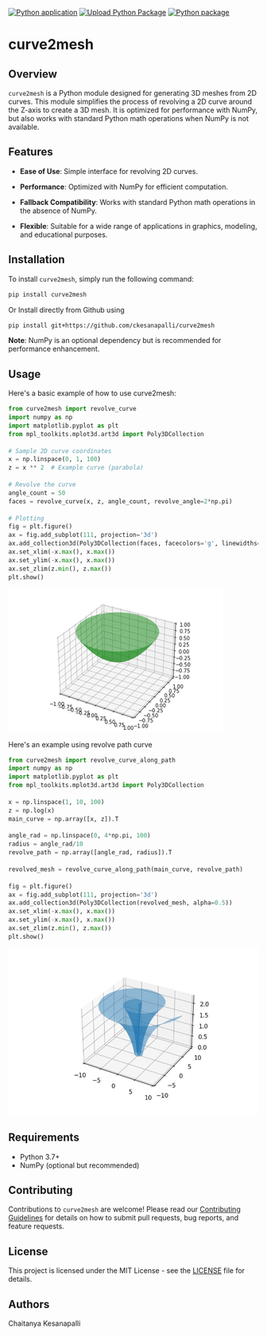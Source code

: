 [![Python application](https://github.com/ckesanapalli/curve2mesh/actions/workflows/python-app.yml/badge.svg)](https://github.com/ckesanapalli/curve2mesh/actions/workflows/python-app.yml)
[![Upload Python Package](https://github.com/ckesanapalli/curve2mesh/actions/workflows/python-publish.yml/badge.svg)](https://github.com/ckesanapalli/curve2mesh/actions/workflows/python-publish.yml)
[![Python package](https://github.com/ckesanapalli/curve2mesh/actions/workflows/python-package.yml/badge.svg)](https://github.com/ckesanapalli/curve2mesh/actions/workflows/python-package.yml)

# curve2mesh

## Overview

`curve2mesh` is a Python module designed for generating 3D meshes from 2D curves. This module simplifies the process of revolving a 2D curve around the Z-axis to create a 3D mesh. It is optimized for performance with NumPy, but also works with standard Python math operations when NumPy is not available.

## Features

- **Ease of Use**: Simple interface for revolving 2D curves.

- **Performance**: Optimized with NumPy for efficient computation.
- **Fallback Compatibility**: Works with standard Python math operations in the absence of NumPy.
- **Flexible**: Suitable for a wide range of applications in graphics, modeling, and educational purposes.

## Installation

To install `curve2mesh`, simply run the following command:

```bash
pip install curve2mesh
```

Or Install directly from Github using

```bash
pip install git+https://github.com/ckesanapalli/curve2mesh
```

**Note**: NumPy is an optional dependency but is recommended for performance enhancement.

## Usage

Here's a basic example of how to use curve2mesh:

```python
from curve2mesh import revolve_curve
import numpy as np
import matplotlib.pyplot as plt
from mpl_toolkits.mplot3d.art3d import Poly3DCollection

# Sample 2D curve coordinates
x = np.linspace(0, 1, 100)
z = x ** 2  # Example curve (parabola)

# Revolve the curve
angle_count = 50
faces = revolve_curve(x, z, angle_count, revolve_angle=2*np.pi)

# Plotting
fig = plt.figure()
ax = fig.add_subplot(111, projection='3d')
ax.add_collection3d(Poly3DCollection(faces, facecolors='g', linewidths=1, alpha=0.5))
ax.set_xlim(-x.max(), x.max())
ax.set_ylim(-x.max(), x.max())
ax.set_zlim(z.min(), z.max())
plt.show()
```
![circular_revolve_path](assets/images/circular_revolve_path.png)


Here's an example using revolve path curve
```python
from curve2mesh import revolve_curve_along_path
import numpy as np
import matplotlib.pyplot as plt
from mpl_toolkits.mplot3d.art3d import Poly3DCollection

x = np.linspace(1, 10, 100)
z = np.log(x)
main_curve = np.array([x, z]).T

angle_rad = np.linspace(0, 4*np.pi, 100)
radius = angle_rad/10
revolve_path = np.array([angle_rad, radius]).T

revolved_mesh = revolve_curve_along_path(main_curve, revolve_path)

fig = plt.figure()
ax = fig.add_subplot(111, projection='3d')
ax.add_collection3d(Poly3DCollection(revolved_mesh, alpha=0.5))
ax.set_xlim(-x.max(), x.max())
ax.set_ylim(-x.max(), x.max())
ax.set_zlim(z.min(), z.max())
plt.show()

```
![revolve_path_image](assets/images/revolve_path_image.jpg)

## Requirements

- Python 3.7+
- NumPy (optional but recommended)

## Contributing

Contributions to `curve2mesh` are welcome! Please read our [Contributing Guidelines](CONTRIBUTING.md) for details on how to submit pull requests, bug reports, and feature requests.

## License

This project is licensed under the MIT License - see the [LICENSE](LICENSE) file for details.

## Authors

Chaitanya Kesanapalli
